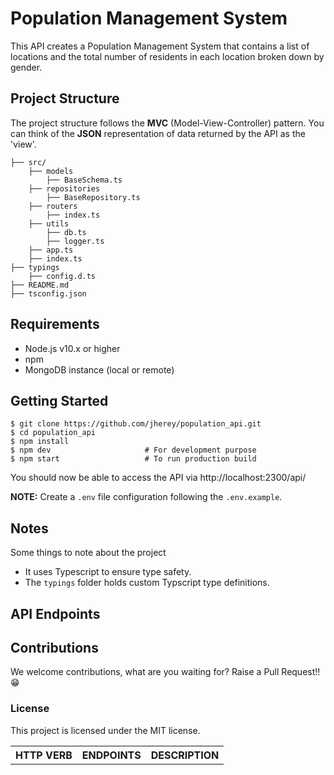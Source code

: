 # Population Management System

This API creates a Population Management System that contains a list of locations and the total number of residents in each location broken down by gender.

## Project Structure

The project structure follows the **MVC** (Model-View-Controller) pattern. You can think of the **JSON** representation of data returned by the API as the 'view'.
```
├── src/
    ├── models
        ├── BaseSchema.ts
    ├── repositories
        ├── BaseRepository.ts
    ├── routers
        ├── index.ts
    ├── utils
        ├── db.ts
        ├── logger.ts
    ├── app.ts
    ├── index.ts
├── typings
    ├── config.d.ts
├── README.md
├── tsconfig.json
```

## Requirements

* Node.js v10.x or higher
* npm
* MongoDB instance (local or remote)

## Getting Started

```
$ git clone https://github.com/jherey/population_api.git
$ cd population_api
$ npm install
$ npm dev                     # For development purpose
$ npm start                   # To run production build
```

You should now be able to access the API via http://localhost:2300/api/

**NOTE:** Create a `.env` file configuration following the `.env.example`.


## Notes

Some things to note about the project

- It uses Typescript to ensure type safety.
- The `typings` folder holds custom Typscript type definitions.

## API Endpoints

<table>
<tr><th>HTTP VERB</th><th>ENDPOINTS</th><th>DESCRIPTION</th></tr>

## Contributions

We welcome contributions, what are you waiting for? Raise a Pull Request!! 😁

### License

This project is licensed under the MIT license.